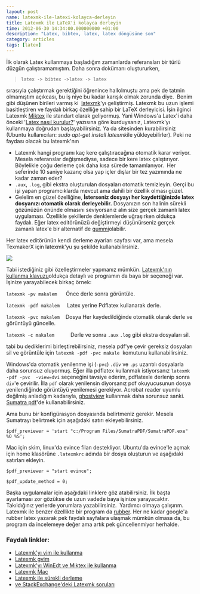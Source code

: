 ```yaml
--- 
layout: post 
name: latexmk-ile-latexi-kolayca-derleyin 
title: Latexmk ile LaTeX'i kolayca derleyin 
time: 2012-06-30 14:34:00.000000000 +01:00
description: "Latex, bibtex, latex, latex döngüsüne son"
category: articles
tags: [latex]
---
```

İlk olarak Latex kullanmaya başladığım zamanlarda referansları bir türlü düzgün çalıştıramamıştım. Daha sonra dokümanı oluştururken,

> `latex -> bibtex ->latex -> latex`

sırasıyla çalıştırmak gerektiğini öğrenince hallolmuştu ama pek de tatmin olmamıştım açıkcası, bu iş niye bu kadar karışık olmak zorunda diye.  Benim gibi düşünen birileri varmış ki  [latexmk](http://www.phys.psu.edu/~collins/software/latexmk-jcc/)'yı geliştirmiş. Latexmk bu uzun işlemi basitleştiren ve faydalı birkaç özelliğe sahip bir LaTeX derleyicisi. İşin ilginci Latexmk [Miktex](http://miktex.org/packages/latexmk) ile standart olarak geliyormuş. Yani Windows'a Latex'i daha önceki '[Latex nasıl kurulur?](http://www.asuyatuyolar.org/2011/07/latex-nasl-kurulur.html)' yazısına göre kurduysanız, Latexmk'yı kullanmaya doğrudan başlayabilirsiniz. Ya da sitesinden kurabilirsiniz (Ubuntu kullanıcıları: *sudo apt-get install latexmk*ile yükleyebilirler).
Peki ne faydası olacak bu latexmk'nın

-   Latexmk hangi programı kaç kere çalıştıracağına otomatik karar veriyor. Mesela referanslar değişmediyse, sadece bir kere latex çalıştırıyor. Böylelikle çoğu derleme çok daha kısa sürede tamamlanıyor.  Her seferinde 10 saniye kazanç olsa yap içler dışlar bir tez yazımında ne kadar zaman eder?
-   `.aux`, `.log`, gibi ekstra oluşturulan dosyaları otomatik temizleyin. Gerçi bu işi yapan programcıklarda mevcut ama dahili bir özellik olması güzel.
-   Gelelim en güzel özelliğine, **İsterseniz dosyayı her kaydettiğinizde latex dosyanızı otomatik olarak derleyebilir.** Dosyanızın son halinin sürekli gözünüzün önünde olmasını seviyorsanız alın size gerçek zamanlı latex uygulaması. Özellikle şekillerde denklemlerde uğraşırken oldukça faydalı. Eğer latex editörünüzü değiştirmeyi düşünürseniz gerçek zamanlı latex'e bir alternatif de [gummi](http://dev.midnightcoding.org/projects/gummi)olabilir.

Her latex editörünün kendi derleme ayarları sayfası var, ama mesela TexmakerX için latexmk'yu şu şekilde kullanabilirsiniz.

[![]({{site.url}}/images/texstudio_latexmk.png)]({{site.url}}/images/texstudio_latexmk.png)

Tabi istediğiniz gibi özelleştirmeler yapmanız mümkün. [Latexmk'nın kullanma klavuzu](http://www.phys.psu.edu/~collins/software/latexmk-jcc/latexmk-431.txt)oldukça detaylı ve programın da baya bir seçeneği var. İşinize yarayabilecek birkaç örnek:

`latexmk -pv makalem`      Önce derle sonra görüntüle.

`latexmk -pdf makalem`     Latex yerine Pdflatex kullanarak derle.

`latexmk -pvc makalem`     Dosya Her kaydedildiğinde otomatik olarak derle ve görüntüyü güncelle.

`latexmk -c makalem`           Derle ve sonra `.aux` `.log` gibi ekstra dosyaları sil.

tabi bu dediklerimi birleştirebilirsiniz, mesela pdf'ye çevir gereksiz dosyaları sil ve görüntüle için
`latexmk -pdf -pvc makale`  komutunu kullanabilirsiniz.

Windows'da otomatik yenilenme işi (`-pvc`) `.div` ve `.ps` uzantılı dosyalarla daha sorunsuz oluyormuş. Eğer illa pdflatex kullanmak istiyorsanız `latexmk -pdf -pvc  -view=dvi` seçeneğini tavsiye ederim, pdflatexle derlenip sonra `div`'e çevirilir. İlla `pdf` olarak yenilensin diyorsanız pdf okuyucusunun dosya yenilendiğinde görüntüyü yenilemesi gerekiyor. Acrobat reader uyumlu değilmiş anladığım kadarıyla, [ghostview](http://www.asuyatuyolar.org/2011/07/latex-nasl-kurulur.html) kullanmak daha sorunsuz sanki. [Sumatra pdf](http://blog.kowalczyk.info/software/sumatrapdf/download-free-pdf-viewer.html)'de kullanabilirsiniz. 

Ama bunu bir konfigürasyon dosyasında belirtmeniz gerekir. Mesela Sumatrayı belirtmek için aşağıdaki satırı ekleyebilirsiniz.

`$pdf_previewer = 'start "c:/Program Files/SumatraPDF/SumatraPDF.exe" %O %S';`

Mac için skim, linux'da evince filan destekliyor. Ubuntu'da evince'le açmak için home klasörüne `.latexmkrc` adında bir dosya oluşturun ve aşağıdaki satırları ekleyin.

`$pdf_previewer = "start evince";`

`$pdf_update_method = 0;`

Başka uygulamalar için aşağıdaki linklere göz atabilirsiniz. İlk başta ayarlaması zor gözükse de uzun vadede baya işinize yarayacaktır. Takıldığınız yerlerde yorumlara yazabilirsiniz.  Yardımcı olmaya çalışırım.
Latexmk ile benzer özellikte bir program da [rubber](https://launchpad.net/rubber). Her ne kadar google'a rubber latex yazarak pek faydalı sayfalara ulaşmak mümkün olmasa da, bu program da incelemeye değer ama artık pek güncellenmiyor herhalde.

### Faydalı linkler:

-   [Latexmk'yı vim ile kullanma](http://www.tjansson.dk/?p=278)
-   [Latexmk gvim](http://www.charlietanksley.net/philtex/vim-live-latex-preview/)
-   [Latexmk'yı WinEdt ve Miktex ile kullanma](http://tex.stackexchange.com/questions/33250/how-to-use-latexmk-in-windows-with-miktex-and-winedt)
-   [Latexmk Mac](http://jon.smajda.com/2008/03/08/latexmk/)
-   [Latexmk ile sürekli derleme](http://magic.aladdin.cs.cmu.edu/2007/11/06/continuous-latex-compilation-using-latexmk/)
-   [ve StackExchange'deki Latexmk soruları](http://tex.stackexchange.com/tags/latexmk/hot)

